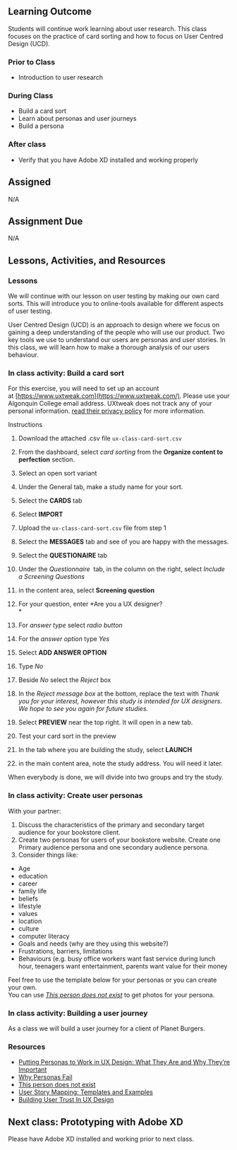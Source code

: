 ## Learning Outcome

Students will continue work learning about user research. This class focuses on the practice of card sorting and how to focus on User Centred Design (UCD).

### Prior to Class

- Introduction to user research

### During Class

- Build a card sort
- Learn about personas and user journeys
- Build a persona

### After class

- Verify that you have Adobe XD installed and working properly

## Assigned

N/A

## Assignment Due

N/A

## Lessons, Activities, and Resources

### Lessons

We will continue with our lesson on user testing by making our own card sorts. This will introduce you to online-tools available for different aspects of user testing.

User Centred Design (UCD) is an approach to design where we focus on gaining a deep understanding of the people who will use our product. Two key tools we use to understand our users are personas and user stories. In this class, we will learn how to make a thorough analysis of our users behaviour.

### In class activity: Build a card sort

For this exercise, you will need to set up an account at [https://www.uxtweak.com](https://www.uxtweak.com/). Please use your Algonquin College email address. UXtweak does not track any of your personal information. [read their privacy policy](https://www.uxtweak.com/legal/privacy-by-design) for more information.

Instructions

1.  Download the attached .csv file `ux-class-card-sort.csv`
2.  From the dashboard, select *card sorting* from the **Organize content to perfection** section.
3.  Select an open sort variant
4.  Under the General tab, make a study name for your sort.
5.  Select the **CARDS** tab
6.  Select **IMPORT**
7.  Upload the `ux-class-card-sort.csv` file from step 1
8.  Select the **MESSAGES** tab and see of you are happy with the messages.
9.  Select the **QUESTIONAIRE** tab
10. Under the *Questionnaire*  tab, in the column on the right, select _Include a Screening Questions_

11. in the content area, select **Screening question**

12. For your question, enter *Are you a UX designer?  
    *

13. For *answer type* select *radio button*

14. For the *answer option* type *Yes*

15. Select **ADD ANSWER OPTION**

16. Type *No*

17. Beside *No* select the *Reject* box

18. In the *Reject message box* at the bottom, replace the text with *Thank you for your interest, however this study is intended for UX designers. We hope to see you again for future studies.*

19. Select **PREVIEW** near the top right. It will open in a new tab.

20. Test your card sort in the preview

21. In the tab where you are building the study, select **LAUNCH**

22. in the main content area, note the study address. You will need it later.

When everybody is done, we will divide into two groups and try the study.

### In class activity: Create user personas

With your partner:

1.  Discuss the characteristics of the primary and secondary target audience for your bookstore client.
2.  Create two personas for users of your bookstore website. Create one Primary audience persona and one secondary audience persona.
3.  Consider things like:

- Age
- education
- career
- family life
- beliefs
- lifestyle
- values
- location
- culture
- computer literacy
- Goals and needs (why are they using this website?)
- Frustrations, barriers, limitations
- Behaviours (e.g. busy office workers want fast service during lunch hour, teenagers want entertainment, parents want value for their money

Feel free to use the template below for your personas or you can create your own.  
You can use *[This person does not exist](https://thispersondoesnotexist.com/)* to get photos for your persona.

### In class activity: Building a user journey

As a class we will build a user journey for a client of Planet Burgers.

### Resources

- [Putting Personas to Work in UX Design: What They Are and Why They’re Important](https://blog.adobe.com/en/2017/09/29/putting-personas-to-work-in-ux-design-what-they-are-and-why-theyre-important.html#gs.mh4jzp)
- [Why Personas Fail](https://www.nngroup.com/articles/why-personas-fail/)
- [This person does not exist](https://thispersondoesnotexist.com/)
- [User Story Mapping: Templates and Examples](https://uxplanet.org/user-story-mapping-templates-and-examples-e3c5e3c0c18b)
- [Building User Trust In UX Design](https://www.smashingmagazine.com/2021/02/building-user-trust-in-ux-design/)

## Next class: Prototyping with Adobe XD

Please have Adobe XD installed and working prior to next class.
